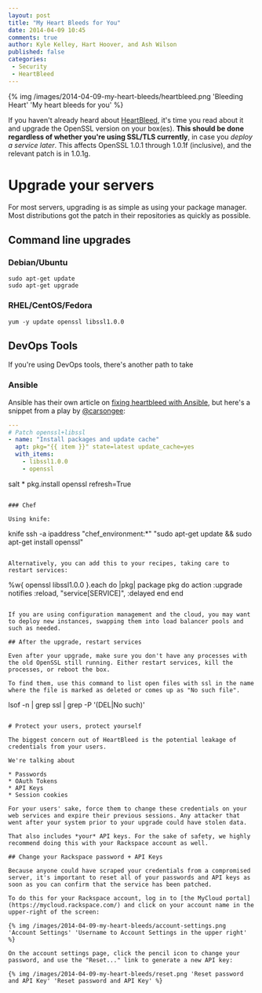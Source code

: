 ```yaml
---
layout: post
title: "My Heart Bleeds for You"
date: 2014-04-09 10:45
comments: true
author: Kyle Kelley, Hart Hoover, and Ash Wilson
published: false
categories:
 - Security
 - HeartBleed
---
```


{% img /images/2014-04-09-my-heart-bleeds/heartbleed.png 'Bleeding Heart' 'My heart bleeds for you' %}

If you haven't already heard about [HeartBleed](http://heartbleed.com/), it's time you read about it and upgrade the OpenSSL version on your box(es). **This should be done regardless of whether you're using SSL/TLS currently**, in case you *deploy a service later*. This affects OpenSSL 1.0.1 through 1.0.1f (inclusive), and the relevant patch is in 1.0.1g.

# Upgrade your servers

For most servers, upgrading is as simple as using your package manager. Most distributions got the patch in their repositories as quickly as possible.

## Command line upgrades

### Debian/Ubuntu
```
sudo apt-get update
sudo apt-get upgrade
```

### RHEL/CentOS/Fedora
```
yum -y update openssl libssl1.0.0
```

## DevOps Tools

If you're using DevOps tools, there's another path to take

### Ansible

Ansible has their own article on [fixing heartbleed with Ansible](http://www.ansible.com/blog/fixing-heartbleed-with-ansible), but here's a snippet from a play by [@carsongee](https://github.com/carsongee):

```yaml
---
# Patch openssl+libssl
- name: "Install packages and update cache"
  apt: pkg="{{ item }}" state=latest update_cache=yes
  with_items:
    - libssl1.0.0
    - openssl
```
salt \* pkg.install openssl refresh=True
```

### Chef

Using knife:
```
knife ssh -a ipaddress "chef_environment:*" "sudo apt-get update && sudo apt-get install openssl"
```

Alternatively, you can add this to your recipes, taking care to restart services:

```
%w{ openssl libssl1.0.0 }.each do |pkg|
  package pkg do
    action :upgrade
    notifies :reload, "service[SERVICE]", :delayed
  end
end
```

If you are using configuration management and the cloud, you may want to deploy new instances, swapping them into load balancer pools and such as needed.

## After the upgrade, restart services

Even after your upgrade, make sure you don't have any processes with the old OpenSSL still running. Either restart services, kill the processes, or reboot the box.

To find them, use this command to list open files with ssl in the name where the file is marked as deleted or comes up as "No such file".

```
lsof -n | grep ssl | grep -P '(DEL|No such)'
```

# Protect your users, protect yourself

The biggest concern out of HeartBleed is the potential leakage of credentials from your users.

We're talking about

* Passwords
* OAuth Tokens
* API Keys
* Session cookies

For your users' sake, force them to change these credentials on your web services and expire their previous sessions. Any attacker that went after your system prior to your upgrade could have stolen data.

That also includes *your* API keys. For the sake of safety, we highly recommend doing this with your Rackspace account as well.

## Change your Rackspace password + API Keys

Because anyone could have scraped your credentials from a compromised server, it's important to reset all of your passwords and API keys as soon as you can confirm that the service has been patched.

To do this for your Rackspace account, log in to [the MyCloud portal](https://mycloud.rackspace.com/) and click on your account name in the upper-right of the screen:

{% img /images/2014-04-09-my-heart-bleeds/account-settings.png 'Account Settings' 'Username to Account Settings in the upper right' %}

On the account settings page, click the pencil icon to change your password, and use the "Reset..." link to generate a new API key:

{% img /images/2014-04-09-my-heart-bleeds/reset.png 'Reset password and API Key' 'Reset password and API Key' %}
